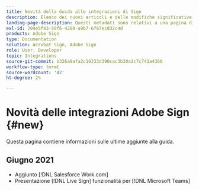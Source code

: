 ```yaml
---
title: Novità della Guida alle integrazioni di Sign
description: Elenco dei nuovi articoli e delle modifiche significative.
landing-page-description: Questi metadati sono relativi a una pagina di destinazione.
exl-id: 204e5f43-59f6-4200-a9b7-6f67ecd32c4d
products: Adobe Sign
type: Documentation
solution: Acrobat Sign, Adobe Sign
role: User, Developer
topic: Integrations
source-git-commit: b326a9afa2c16333d390cac3b30a2c7c741a4360
workflow-type: tm+mt
source-wordcount: '42'
ht-degree: 2%

---
```


# Novità delle integrazioni Adobe Sign {#new}

Questa pagina contiene informazioni sulle ultime aggiunte alla guida.

## Giugno 2021

* Aggiunto [!DNL Salesforce Work.com]
* Presentazione [!DNL Live Sign] funzionalità per [!DNL Microsoft Teams]


